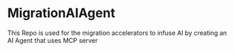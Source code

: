 # MigrationAIAgent
This Repo is used for the migration accelerators to infuse AI by creating an AI Agent that uses MCP server
